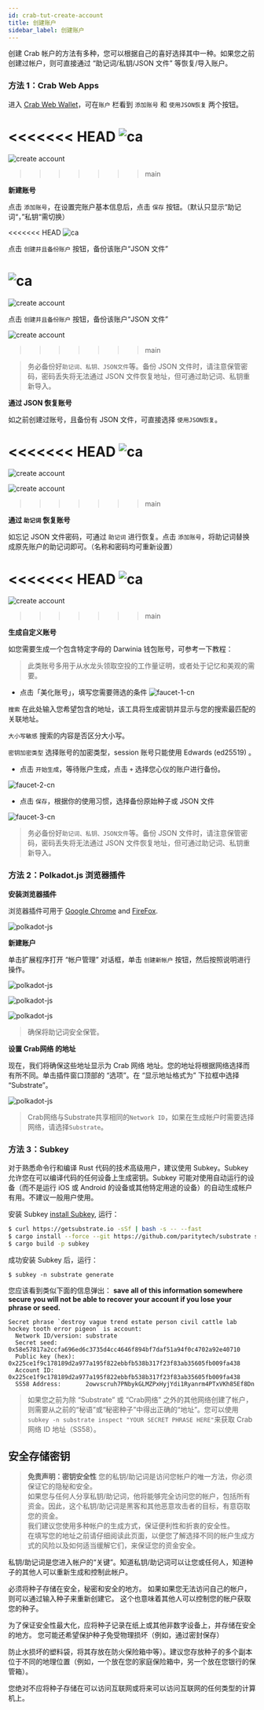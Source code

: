 ```yaml
---
id: crab-tut-create-account
title: 创建账户
sidebar_label: 创建账户
---
```


创建 Crab 帐户的方法有多种，您可以根据自己的喜好选择其中一种。如果您之前创建过帐户，则可直接通过 “助记词/私钥/JSON 文件” 等恢复/导入账户。  

### 方法 1：Crab Web Apps

进入 [Crab Web Wallet](https://apps.darwinia.network)，可在`账户` 栏看到 `添加账号` 和 `使用JSON恢复` 两个按钮。

<<<<<<< HEAD
![ca](assets/tut/ca/c1.png)
=======
![create account](assets/tut/create-account/2.png)
>>>>>>> main

**新建账号**

点击 `添加账号`，在设置完账户基本信息后，点击 `保存` 按钮。（默认只显示“助记词“，”私钥“需切换）

<<<<<<< HEAD
![ca](assets/tut/ca/c2.png)

点击 `创建并且备份账户` 按钮，备份该账户“JSON 文件”

![ca](assets/tut/ca/c3.png)
=======
![create account](assets/tut/create-account/3.png)

点击 `创建并且备份账户` 按钮，备份该账户“JSON 文件”

![create account](assets/tut/create-account/4.png)
>>>>>>> main

> 务必备份好`助记词、私钥、JSON文件`等。备份 JSON 文件时，请注意保管密码，密码丢失将无法通过 JSON 文件恢复地址，但可通过助记词、私钥重新导入。

**通过 JSON 恢复账号**

如之前创建过账号，且备份有 JSON 文件，可直接选择 `使用JSON恢复`。

<<<<<<< HEAD
![ca](assets/tut/ca/c4.png)
=======
![create account](assets/tut/create-account/5.png)

![create account](assets/tut/create-account/6.png)
>>>>>>> main

**通过 `助记词` 恢复账号**

如忘记 JSON 文件密码，可通过 `助记词` 进行恢复。点击 `添加账号`，将助记词替换成原先账户的助记词即可。（名称和密码均可重新设置）

<<<<<<< HEAD
![ca](assets/tut/ca/c5.png)
=======
![create account](assets/tut/create-account/7.png)
>>>>>>> main

**生成自定义账号**

如您需要生成一个包含特定字母的 Darwinia 钱包账号，可参考一下教程：
   > 此类账号多用于从水龙头领取空投的工作量证明，或者处于记忆和美观的需要。
- 点击「美化账号」，填写您需要筛选的条件
![faucet-1-cn](assets/tut/create-account/8.png)

`搜索` 在此处输入您希望包含的地址，该工具将生成密钥并显示与您的搜索最匹配的关联地址。

`大小写敏感` 搜索的内容是否区分大小写。

`密钥加密类型` 选择账号的加密类型，session 账号只能使用 Edwards (ed25519) 。

- 点击 `开始生成`，等待账户生成，点击 `+` 选择您心仪的账户进行备份。

![faucet-2-cn](assets/tut/create-account/9.png)

- 点击 `保存`，根据你的使用习惯，选择备份原始种子或 JSON 文件

![faucet-3-cn](assets/tut/create-account/10.png)

   > 务必备份好`助记词、私钥、JSON文件`等。备份 JSON 文件时，请注意保管密码，密码丢失将无法通过 JSON 文件恢复地址，但可通过助记词、私钥重新导入。


### 方法 2：Polkadot.js 浏览器插件

**安装浏览器插件**

浏览器插件可用于 [Google Chrome](https://chrome.google.com/webstore/detail/polkadot%7Bjs%7D-extension/mopnmbcafieddcagagdcbnhejhlodfdd?hl=en) and [FireFox](https://addons.mozilla.org/en-US/firefox/addon/polkadot-js-extension).

![polkadot-js](assets/tut/create-account/11.png)

**新建账户**

单击扩展程序打开 “帐户管理” 对话框，单击 `创建新帐户` 按钮，然后按照说明进行操作。

![polkadot-js](assets/tut/create-account/12.png)

![polkadot-js](assets/tut/create-account/13.png)

![polkadot-js](assets/tut/create-account/14.png)

> 确保将助记词安全保管。

**设置 Crab网络 的地址**

现在，我们将确保这些地址显示为 Crab 网络 地址。您的地址将根据网络选择而有所不同。单击插件窗口顶部的 “选项”。在 “显示地址格式为” 下拉框中选择 “Substrate”。

![polkadot-js](assets/tut/create-account/15.png)

> Crab网络与Substrate共享相同的`Network ID`，如果在生成帐户时需要选择网络，请选择`Substrate`。

### 方法 3：Subkey

对于熟悉命令行和编译 Rust 代码的技术高级用户，建议使用 Subkey。Subkey 允许您在可以编译代码的任何设备上生成密钥。Subkey 可能对使用自动运行的设备（而不是运行 iOS 或 Android 的设备或其他特定用途的设备）的自动生成帐户有用。不建议一般用户使用。

安装 Subkey [install Subkey](https://substrate.dev/docs/en/ecosystem/subkey#more-subkey-to-explore), 运行：

```bash
$ curl https://getsubstrate.io -sSf | bash -s -- --fast
$ cargo install --force --git https://github.com/paritytech/substrate subkey
$ cargo build -p subkey
```

成功安装 Subkey 后，运行：

```shell
$ subkey -n substrate generate
```

您应该看到类似下面的信息弹出： **save all of this information somewhere secure you will not be able to recover your account if you lose your phrase or seed.**

```text
Secret phrase `destroy vague trend estate person civil cattle lab hockey tooth error pigeon` is account:
  Network ID/version: substrate
  Secret seed:        0x58e57817a2ccfa696ed6c3735d4cc4646f894bf7daf51a94f0c4702a92e40710
  Public key (hex):   0x225ce1f9c178189d2a977a195f822ebbfb538b317f23f83ab35605fb009fa438
  Account ID:         0x225ce1f9c178189d2a977a195f822ebbfb538b317f23f83ab35605fb009fa438
  SS58 Address:       2owvscruh7PNbykGLMZPxHyjYdi1Ryanrm4PTxVKh85Ef8Dn
```

> 如果您之前为除 “Substrate” 或 “Crab网络” 之外的其他网络创建了帐户，则需要从之前的“秘语”或“秘密种子”中得出正确的“地址”。您可以使用`subkey -n substrate inspect "YOUR SECRET PHRASE HERE"`来获取 Crab 网络 ID 地址（SS58）。

## 安全存储密钥

> **免责声明：密钥安全性**
您的私钥/助记词是访问您帐户的唯一方法，你必须保证它的隐秘和安全。  
如果您与任何人分享私钥/助记词，他将能够完全访问您的帐户，包括所有资金。因此，这个私钥/助记词是黑客和其他恶意攻击者的目标，有意窃取您的资金。  
我们建议您使用多种帐户的生成方式，保证便利性和折衷的安全性。  
在填写您的地址之前请仔细阅读此页面，以便您了解选择不同的帐户生成方式的风险以及如何适当缓解它们，来保证您的资金安全。

私钥/助记词是您进入帐户的“关键”。知道私钥/助记词可以让您或任何人，知道种子的其他人可以重新生成和控制此帐户。

必须将种子存储在安全，秘密和安全的地方。 如果如果您无法访问自己的帐户，则可以通过输入种子来重新创建它。 这个也意味着其他人可以控制您的帐户获取您的种子。

为了保证安全性最大化，应将种子记录在纸上或其他非数字设备上，并存储在安全的地方。 您可能还希望保护种子免受物理损坏（例如，通过密封保存）

防止水损坏的塑料袋，将其存放在防火保险箱中等）。建议您存放种子的多个副本位于不同的地理位置（例如，一个放在您的家庭保险箱中，另一个放在您银行的保管箱）。

您绝对不应将种子存储在可以访问互联网或将来可以访问互联网的任何类型的计算机上。

